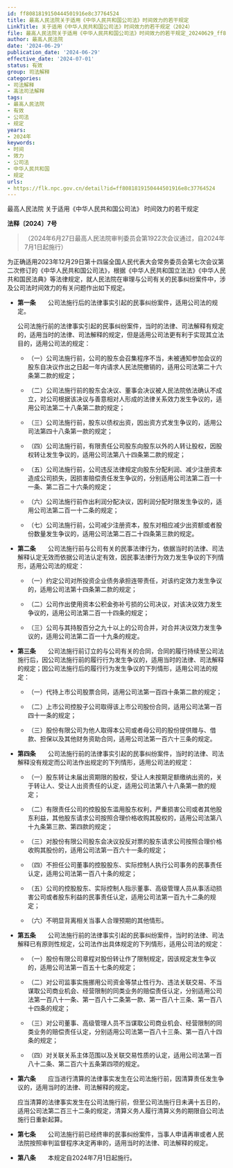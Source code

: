 ```yaml
---
id: ff8081819150444501916e8c37764524
title: 最高人民法院关于适用《中华人民共和国公司法》时间效力的若干规定
LinkTitle: 关于适用《中华人民共和国公司法》时间效力的若干规定（2024）
file: 最高人民法院关于适用《中华人民共和国公司法》时间效力的若干规定_20240629_ff8081819150444501916e8c37764524.docx
author: 最高人民法院
date: '2024-06-29'
publication_date: '2024-06-29'
effective_date: '2024-07-01'
status: 有效
group: 司法解释
categories:
- 司法解释
- 高法司法解释
tags:
- 最高人民法院
- 有效
- 公司法
- 规定
years:
- 2024年
keywords:
- 时间
- 效力
- 公司法
- 中华人民共和国
- 规定
urls:
- https://flk.npc.gov.cn/detail?id=ff8081819150444501916e8c37764524
---
```


最高人民法院 关于适用《中华人民共和国公司法》 时间效力的若干规定

**法释〔2024〕7号**

> （2024年6月27日最高人民法院审判委员会第1922次会议通过，自2024年7月1日起施行）

为正确适用2023年12月29日第十四届全国人民代表大会常务委员会第七次会议第二次修订的《中华人民共和国公司法》，根据《中华人民共和国立法法》《中华人民共和国民法典》等法律规定，就人民法院在审理与公司有关的民事纠纷案件中，涉及公司法时间效力的有关问题作出如下规定。

- **第一条**　　公司法施行后的法律事实引起的民事纠纷案件，适用公司法的规定。

  公司法施行前的法律事实引起的民事纠纷案件，当时的法律、司法解释有规定的，适用当时的法律、司法解释的规定，但是适用公司法更有利于实现其立法目的，适用公司法的规定：

  - （一）公司法施行前，公司的股东会召集程序不当，未被通知参加会议的股东自决议作出之日起一年内请求人民法院撤销的，适用公司法第二十六条第二款的规定；

  - （二）公司法施行前的股东会决议、董事会决议被人民法院依法确认不成立，对公司根据该决议与善意相对人形成的法律关系效力发生争议的，适用公司法第二十八条第二款的规定；

  - （三）公司法施行前，股东以债权出资，因出资方式发生争议的，适用公司法第四十八条第一款的规定；

  - （四）公司法施行前，有限责任公司股东向股东以外的人转让股权，因股权转让发生争议的，适用公司法第八十四条第二款的规定；

  - （五）公司法施行前，公司违反法律规定向股东分配利润、减少注册资本造成公司损失，因损害赔偿责任发生争议的，分别适用公司法第二百一十一条、第二百二十六条的规定；

  - （六）公司法施行前作出利润分配决议，因利润分配时限发生争议的，适用公司法第二百一十二条的规定；

  - （七）公司法施行前，公司减少注册资本，股东对相应减少出资额或者股份数量发生争议的，适用公司法第二百二十四条第三款的规定。

- **第二条**　　公司法施行前与公司有关的民事法律行为，依据当时的法律、司法解释认定无效而依据公司法认定有效，因民事法律行为效力发生争议的下列情形，适用公司法的规定：

  - （一）约定公司对所投资企业债务承担连带责任，对该约定效力发生争议的，适用公司法第十四条第二款的规定；

  - （二）公司作出使用资本公积金弥补亏损的公司决议，对该决议效力发生争议的，适用公司法第二百一十四条的规定；

  - （三）公司与其持股百分之九十以上的公司合并，对合并决议效力发生争议的，适用公司法第二百一十九条的规定。

- **第三条**　　公司法施行前订立的与公司有关的合同，合同的履行持续至公司法施行后，因公司法施行前的履行行为发生争议的，适用当时的法律、司法解释的规定；因公司法施行后的履行行为发生争议的下列情形，适用公司法的规定：

  - （一）代持上市公司股票合同，适用公司法第一百四十条第二款的规定；

  - （二）上市公司控股子公司取得该上市公司股份合同，适用公司法第一百四十一条的规定；

  - （三）股份有限公司为他人取得本公司或者母公司的股份提供赠与、借款、担保以及其他财务资助合同，适用公司法第一百六十三条的规定。

- **第四条**　　公司法施行前的法律事实引起的民事纠纷案件，当时的法律、司法解释没有规定而公司法作出规定的下列情形，适用公司法的规定：

  - （一）股东转让未届出资期限的股权，受让人未按期足额缴纳出资的，关于转让人、受让人出资责任的认定，适用公司法第八十八条第一款的规定；

  - （二）有限责任公司的控股股东滥用股东权利，严重损害公司或者其他股东利益，其他股东请求公司按照合理价格收购其股权的，适用公司法第八十九条第三款、第四款的规定；

  - （三）对股份有限公司股东会决议投反对票的股东请求公司按照合理价格收购其股份的，适用公司法第一百六十一条的规定；

  - （四）不担任公司董事的控股股东、实际控制人执行公司事务的民事责任认定，适用公司法第一百八十条的规定；

  - （五）公司的控股股东、实际控制人指示董事、高级管理人员从事活动损害公司或者股东利益的民事责任认定，适用公司法第一百九十二条的规定；

  - （六）不明显背离相关当事人合理预期的其他情形。

- **第五条**　　公司法施行前的法律事实引起的民事纠纷案件，当时的法律、司法解释已有原则性规定，公司法作出具体规定的下列情形，适用公司法的规定：

  - （一）股份有限公司章程对股份转让作了限制规定，因该规定发生争议的，适用公司法第一百五十七条的规定；

  - （二）对公司监事实施挪用公司资金等禁止性行为、违法关联交易、不当谋取公司商业机会、经营限制的同类业务的赔偿责任认定，分别适用公司法第一百八十一条、第一百八十二条第一款、第一百八十三条、第一百八十四条的规定；

  - （三）对公司董事、高级管理人员不当谋取公司商业机会、经营限制的同类业务的赔偿责任认定，分别适用公司法第一百八十三条、第一百八十四条的规定；

  - （四）对关联关系主体范围以及关联交易性质的认定，适用公司法第一百八十二条、第二百六十五条第四项的规定。

- **第六条**　　应当进行清算的法律事实发生在公司法施行前，因清算责任发生争议的，适用当时的法律、司法解释的规定。

  应当清算的法律事实发生在公司法施行前，但至公司法施行日未满十五日的，适用公司法第二百三十二条的规定，清算义务人履行清算义务的期限自公司法施行日重新起算。

- **第七条**　　公司法施行前已经终审的民事纠纷案件，当事人申请再审或者人民法院按照审判监督程序决定再审的，适用当时的法律、司法解释的规定。

- **第八条**　　本规定自2024年7月1日起施行。
